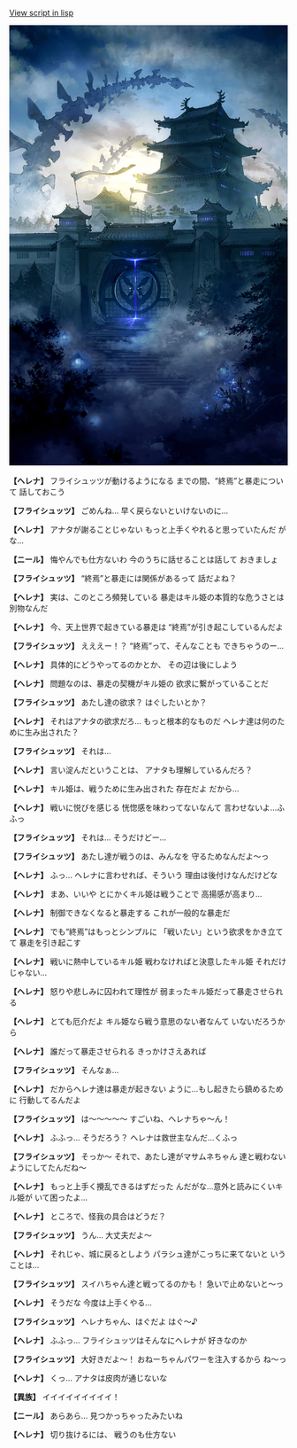 [View script in lisp](../scripts/210132031.txt)

![masamune_castle.png](../images/backgrounds/masamune_castle.png)

**【ヘレナ】**
フライシュッツが動けるようになる
までの間、“終焉”と暴走について
話しておこう

**【フライシュッツ】**
ごめんね…
早く戻らないといけないのに…

**【ヘレナ】**
アナタが謝ることじゃない
もっと上手くやれると思っていたんだ
がな…

**【ニール】**
悔やんでも仕方ないわ
今のうちに話せることは話して
おきましょ

**【フライシュッツ】**
“終焉”と暴走には関係があるって
話だよね？

**【ヘレナ】**
実は、このところ頻発している
暴走はキル姫の本質的な危うさとは
別物なんだ

**【ヘレナ】**
今、天上世界で起きている暴走は
“終焉”が引き起こしているんだよ

**【フライシュッツ】**
えええー！？
“終焉”って、そんなことも
できちゃうのー…

**【ヘレナ】**
具体的にどうやってるのかとか、
その辺は後にしよう

**【ヘレナ】**
問題なのは、暴走の契機がキル姫の
欲求に繋がっていることだ

**【フライシュッツ】**
あたし達の欲求？
はぐしたいとか？

**【ヘレナ】**
それはアナタの欲求だろ…
もっと根本的なものだ
ヘレナ達は何のために生み出された？

**【フライシュッツ】**
それは…

**【ヘレナ】**
言い淀んだということは、
アナタも理解しているんだろ？

**【ヘレナ】**
キル姫は、戦うために生み出された
存在だよ
だから…

**【ヘレナ】**
戦いに悦びを感じる
恍惚感を味わってないなんて
言わせないよ…ふふっ

**【フライシュッツ】**
それは…
そうだけどー…

**【フライシュッツ】**
あたし達が戦うのは、みんなを
守るためなんだよ～っ

**【ヘレナ】**
ふっ…
ヘレナに言わせれば、そういう
理由は後付けなんだけどな

**【ヘレナ】**
まあ、いいや
とにかくキル姫は戦うことで
高揚感が高まり…

**【ヘレナ】**
制御できなくなると暴走する
これが一般的な暴走だ

**【ヘレナ】**
でも“終焉”はもっとシンプルに
「戦いたい」という欲求をかき立てて
暴走を引き起こす

**【ヘレナ】**
戦いに熱中しているキル姫
戦わなければと決意したキル姫
それだけじゃない…

**【ヘレナ】**
怒りや悲しみに囚われて理性が
弱まったキル姫だって暴走させられる

**【ヘレナ】**
とても厄介だよ
キル姫なら戦う意思のない者なんて
いないだろうから

**【ヘレナ】**
誰だって暴走させられる
きっかけさえあれば

**【フライシュッツ】**
そんなぁ…

**【ヘレナ】**
だからヘレナ達は暴走が起きない
ように…もし起きたら鎮めるために
行動してるんだよ

**【フライシュッツ】**
は～～～～～
すごいね、ヘレナちゃ～ん！

**【ヘレナ】**
ふふっ…
そうだろう？
ヘレナは救世主なんだ…くふっ

**【フライシュッツ】**
そっか～
それで、あたし達がマサムネちゃん
達と戦わないようにしてたんだね～

**【ヘレナ】**
もっと上手く攪乱できるはずだった
んだがな…意外と読みにくいキル姫が
いて困ったよ…

**【ヘレナ】**
ところで、怪我の具合はどうだ？

**【フライシュッツ】**
うん…
大丈夫だよ～

**【ヘレナ】**
それじゃ、城に戻るとしよう
パラシュ達がこっちに来てないと
いうことは…

**【フライシュッツ】**
スイハちゃん達と戦ってるのかも！
急いで止めないと～っ

**【ヘレナ】**
そうだな
今度は上手くやる…

**【フライシュッツ】**
ヘレナちゃん、はぐだよ
はぐ～♪

**【ヘレナ】**
ふふっ…
フライシュッツはそんなにヘレナが
好きなのか

**【フライシュッツ】**
大好きだよ～！
おねーちゃんパワーを注入するから
ね～っ

**【ヘレナ】**
くっ…
アナタは皮肉が通じないな

**【異族】**
イイイイイイイイイ！

**【ニール】**
あらあら…
見つかっちゃったみたいね

**【ヘレナ】**
切り抜けるには、
戦うのも仕方ない